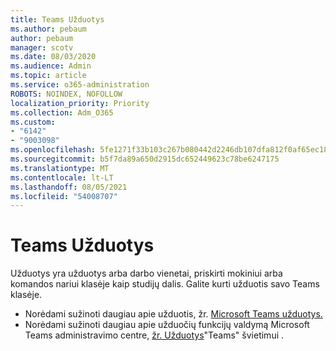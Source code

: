 ```yaml
---
title: Teams Užduotys
ms.author: pebaum
author: pebaum
manager: scotv
ms.date: 08/03/2020
ms.audience: Admin
ms.topic: article
ms.service: o365-administration
ROBOTS: NOINDEX, NOFOLLOW
localization_priority: Priority
ms.collection: Adm_O365
ms.custom:
- "6142"
- "9003098"
ms.openlocfilehash: 5fe1271f33b103c267b080442d2246db107dfa812f0af65ec1808dd1cd640a4e
ms.sourcegitcommit: b5f7da89a650d2915dc652449623c78be6247175
ms.translationtype: MT
ms.contentlocale: lt-LT
ms.lasthandoff: 08/05/2021
ms.locfileid: "54008707"
---
```

# <a name="teams-assignments"></a>Teams Užduotys

Užduotys yra užduotys arba darbo vienetai, priskirti mokiniui arba komandos nariui klasėje kaip studijų dalis. Galite kurti užduotis savo Teams klasėje.

- Norėdami sužinoti daugiau apie užduotis, žr. [Microsoft Teams užduotys.](https://support.microsoft.com/en-us/office/microsoft-teams-5aa4431a-8a3c-4aa5-87a6-b6401abea114#ID0EAABAAA=Assignments)
- Norėdami sužinoti daugiau apie užduočių funkcijų valdymą Microsoft Teams administravimo centre, [žr. Užduotys](https://docs.microsoft.com/microsoftteams/expand-teams-across-your-org/assignments-in-teams)"Teams" švietimui .